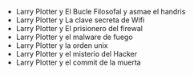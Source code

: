 * Larry Plotter y El Bucle Filosofal y asmae el handris
* Larry Plotter y La clave secreta de Wifi
* Larry Plotter y El prisionero del firewal
* Larry Plotter y el malware de fuego
* Larry Plotter y la orden unix
* Larry Plotter y el misterio del Hacker
* Larry Plotter y el commit de la muerta